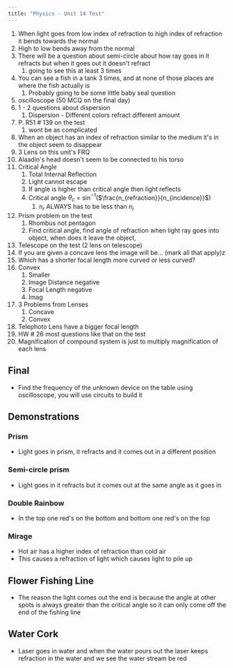 ```yaml
---
title: "Physics - Unit 14 Test"
---
```


1. When light goes from low index of refraction to high index of refraction it bends towards the normal
2. High to low bends away from the normal
3. There will be a question about semi-circle about how ray goes in it refracts but when it goes out it doesn't refract
	1. going to see this at least 3 times
5. You can see a fish in a tank 3 times, and at none of those places are where the fish actually is
	1. Probably going to be some little baby seal question
6. oscilloscope (50 MCQ on the final day)
7. 1 - 2 questions about dispersion
	1. Dispersion - Different colors refract different amount
8. P. R51 # 139 on the test
	1. wont be as complicated
9. When an object has an index of refraction similar to the medium it's in the object seem to disappear
10. 3 Lens on this unit's FRQ
11. Alaadin's head doesn't seem to be connected to his torso
12. Critical Angle
	1. Total Internal Reflection
	2. Light cannot escape
	3. If angle is higher than critical angle then light reflects
	4. Critical angle $\theta_c$ = sin$^{-1}$($\frac{n_{refraction}}{n_{incidence}}$)
		1. n$_r$ ALWAYS has to be less than n$_i$
13. Prism problem on the test
	1. Rhombus not pentagon
	2. Find critical angle, find angle of refraction when light ray goes into object, when does it leave the object, 
14. Telescope on the test (2 lens on telescope)
15. If you are given a concave lens the image will be... (mark all that apply)z
16. Which has a shorter focal length more curved or less curved?
17. Convex
	1. Smaller
	2. Image Distance negative
	3. Focal Length negative
	4. Imag
18. 3 Problems from Lenses
	1. Concave
	2. Convex
19. Telephoto Lens have a bigger focal length
20. HW # 26 most questions like that on the test
21. Magnification of compound system is just to multiply magnification of each lens

## Final

- Find the frequency of the unknown device on the table using oscilloscope, you will use circuits to build it

## Demonstrations

### Prism

- Light goes in prism, it refracts and it comes out in a different position

### Semi-circle prism

- Light goes in it refracts but it comes out at the same angle as it goes in

### Double Rainbow

- In the top one red's on the bottom and bottom one red's on the top

### Mirage

- Hot air has a higher index of refraction than cold air
- This causes a refraction of light which causes light to pile up 

## Flower Fishing Line

- The reason the light comes out the end is because the angle at other spots is always greater than the critical angle so it can only come off the end of the fishing line

## Water Cork

- Laser goes in water and when the water pours out the laser keeps refraction in the water and we see the water stream be red